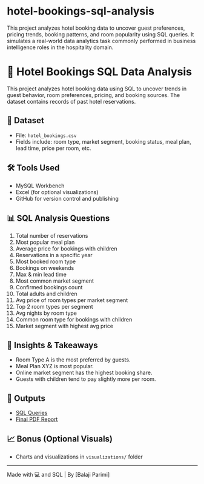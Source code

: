 # hotel-bookings-sql-analysis
This project analyzes hotel booking data to uncover guest preferences, pricing trends, booking patterns, and room popularity using SQL queries. It simulates a real-world data analytics task commonly performed in business intelligence roles in the hospitality domain.

# 🏨 Hotel Bookings SQL Data Analysis

This project analyzes hotel booking data using SQL to uncover trends in guest behavior, room preferences, pricing, and booking sources. The dataset contains records of past hotel reservations.

## 📂 Dataset
- File: `hotel_bookings.csv`
- Fields include: room type, market segment, booking status, meal plan, lead time, price per room, etc.

## 🛠 Tools Used
- MySQL Workbench
- Excel (for optional visualizations)
- GitHub for version control and publishing

## 📊 SQL Analysis Questions
1. Total number of reservations
2. Most popular meal plan
3. Average price for bookings with children
4. Reservations in a specific year
5. Most booked room type
6. Bookings on weekends
7. Max & min lead time
8. Most common market segment
9. Confirmed bookings count
10. Total adults and children
11. Avg price of room types per market segment
12. Top 2 room types per segment
13. Avg nights by room type
14. Common room type for bookings with children
15. Market segment with highest avg price

## 📌 Insights & Takeaways
- Room Type A is the most preferred by guests.
- Meal Plan XYZ is most popular.
- Online market segment has the highest booking share.
- Guests with children tend to pay slightly more per room.

## 📄 Outputs
- [SQL Queries](sql_queries.sql)
- [Final PDF Report](insights_report.pdf)

## 📈 Bonus (Optional Visuals)
- Charts and visualizations in `visualizations/` folder

---
Made with 💻 and SQL | By [Balaji Parimi]
